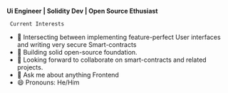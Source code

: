 

**Ui Engineer | Solidity Dev | Open Source Ethusiast**
     
     Current Interests
- 🔭 Intersecting between implementing feature-perfect User interfaces and writing very secure Smart-contracts 
- 🌱 Building solid open-source foundation.
- 👯 Looking forward to collaborate on smart-contracts and related projects.
- 🤔 Ask me about anything Frontend
- 😄 Pronouns: He/Him

